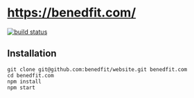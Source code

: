 # https://benedfit.com/

[![build status](https://secure.travis-ci.org/benedfit/website.png)](http://travis-ci.org/benedfit/website)

## Installation

```
git clone git@github.com:benedfit/website.git benedfit.com
cd benedfit.com
npm install
npm start
```
